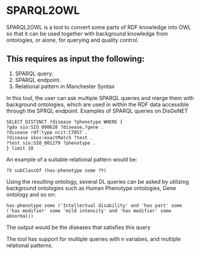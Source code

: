 # SPARQL2OWL

SPARQL2OWL is a tool to convert some parts of RDF knowledge into
OWL so that it can be used together with background knowledge from
ontologies, or alone, for querying and quality control.

## This requires as input the following:
1. SPARQL query.
2. SPARQL endpoint.
3. Relational pattern in Manchester Syntax


In this tool, the user can ask multiple SPARQL queries and merge them with background ontologies, 
which are used in within the RDF data accessible through the SPRQL endpoint.
Examples of SPARQL queries on DisGeNET

```
SELECT DISTINCT ?disease ?phenotype WHERE {
?gda sio:SIO_000628 ?disease,?gene .
?disease rdf:type ncit:C7057 .
?disease skos:exactMatch ?test .
?test sio:SIO_001279 ?phenotype .
} limit 10

```

An example of a suitable relational pattern would be:

```
?X subClassOf (has-phenotype some ?Y)
```

Using the resulting ontology, several DL queries can be asked by utilizing background ontologies such as Human Phenotype ontologies, Gene ontology and so on:
```
has-phenotype some ('Intellectual disability' and 'has part' some ('has modifier' some 'mild intensity' and 'has modifier' some abnormal))
```
The output would be the diseases that satisfies this query 

The tool has support for multiple queries with n variabes, and multiple relational patterns.
